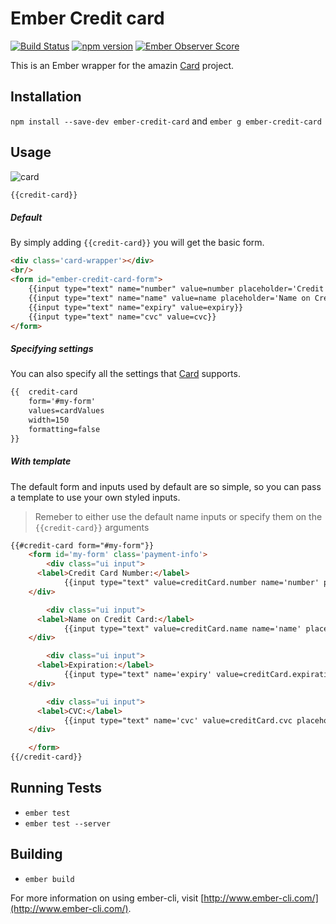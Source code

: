 # Ember Credit card

[![Build Status](https://travis-ci.org/esbanarango/ember-credit-card.svg)](https://travis-ci.org/esbanarango/ember-credit-card) [![npm version](https://badge.fury.io/js/ember-credit-card.svg)](http://badge.fury.io/js/ember-credit-card) [![Ember Observer Score](http://emberobserver.com/badges/ember-credit-card.svg)](http://emberobserver.com/addons/ember-credit-card)

This is an Ember wrapper for the amazin [Card](https://github.com/jessepollak/card) project.

## Installation
`npm install --save-dev ember-credit-card` and `ember g ember-credit-card`

## Usage

![card](http://i.imgur.com/qG3TenO.gif)

````html
{{credit-card}}
````

##### Default
By simply adding `{{credit-card}}` you will get the basic form.

````html
<div class='card-wrapper'></div>
<br/>
<form id="ember-credit-card-form">
	{{input type="text" name="number" value=number placeholder='Credit Card Number'}}
	{{input type="text" name="name" value=name placeholder='Name on Credit Card'}}
	{{input type="text" name="expiry" value=expiry}}
	{{input type="text" name="cvc" value=cvc}}
</form>
````

##### Specifying settings
You can also specify all the settings that [Card](https://github.com/jessepollak/card/blob/master/lib/js/card.js#L1136) supports.

````html
{{	credit-card
	form='#my-form'
	values=cardValues
	width=150
	formatting=false
}}
````

##### With template
The default form and inputs used by default are so simple, so you can pass a template to use your own styled inputs.
> Remeber to either use the default name inputs or specify them on the `{{credit-card}}` arguments

````html
{{#credit-card form="#my-form"}}
	<form id='my-form' class='payment-info'>
		<div class="ui input">
      <label>Credit Card Number:</label>
			{{input type="text" value=creditCard.number name='number' placeholder='Credit Card Number'}}
    </div>

		<div class="ui input">
      <label>Name on Credit Card:</label>
			{{input type="text" value=creditCard.name name='name' placeholder='Name on Credit Card'}}
    </div>

		<div class="ui input">
      <label>Expiration:</label>
			{{input type="text" name='expiry' value=creditCard.expiration placeholder='MM/YY'}}
    </div>

		<div class="ui input">
      <label>CVC:</label>
			{{input type="text" name='cvc' value=creditCard.cvc placeholder='CVC'}}
    </div>

	</form>
{{/credit-card}}

````

## Running Tests

* `ember test`
* `ember test --server`

## Building

* `ember build`

For more information on using ember-cli, visit [http://www.ember-cli.com/](http://www.ember-cli.com/).
